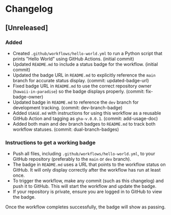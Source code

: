 # Changelog

## [Unreleased]

### Added
- Created `.github/workflows/hello-world.yml` to run a Python script that prints "Hello World" using GitHub Actions. (initial commit)
- Updated `README.md` to include a status badge for the workflow. (initial commit)
- Updated the badge URL in `README.md` to explicitly reference the `main` branch for accurate status display. (commit: updated-badge-url)
- Fixed badge URL in `README.md` to use the correct repository owner (`hawaii-in-paradise`) so the badge displays properly. (commit: fix-badge-owner)
- Updated badge in `README.md` to reference the `dev` branch for development tracking. (commit: dev-branch-badge)
- Added `USAGE.md` with instructions for using this workflow as a reusable GitHub Action and tagging as `gha-v.0.0.1`. (commit: add-usage-doc)
- Added both main and dev branch badges to `README.md` to track both workflow statuses. (commit: dual-branch-badges)

### Instructions to get a working badge
- Push all files, including `.github/workflows/hello-world.yml`, to your GitHub repository (preferably to the `main` or `dev` branch).
- The badge in `README.md` uses a URL that points to the workflow status on GitHub. It will only display correctly after the workflow has run at least once.
- To trigger the workflow, make any commit (such as this changelog) and push it to GitHub. This will start the workflow and update the badge.
- If your repository is private, ensure you are logged in to GitHub to view the badge.

Once the workflow completes successfully, the badge will show as passing.
